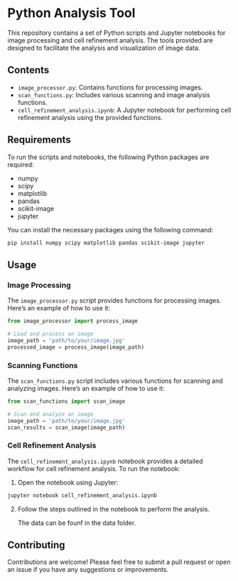# Python Analysis Tool

This repository contains a set of Python scripts and Jupyter notebooks for image processing and cell refinement analysis. The tools provided are designed to facilitate the analysis and visualization of image data.

## Contents

- `image_processor.py`: Contains functions for processing images.
- `scan_functions.py`: Includes various scanning and image analysis functions.
- `cell_refinement_analysis.ipynb`: A Jupyter notebook for performing cell refinement analysis using the provided functions.

## Requirements

To run the scripts and notebooks, the following Python packages are required:

- numpy
- scipy
- matplotlib
- pandas
- scikit-image
- jupyter

You can install the necessary packages using the following command:

```bash
pip install numpy scipy matplotlib pandas scikit-image jupyter
```

## Usage

### Image Processing

The `image_processor.py` script provides functions for processing images. Here’s an example of how to use it:

```python
from image_processor import process_image

# Load and process an image
image_path = 'path/to/your/image.jpg'
processed_image = process_image(image_path)
```

### Scanning Functions

The `scan_functions.py` script includes various functions for scanning and analyzing images. Here’s an example of how to use it:

```python
from scan_functions import scan_image

# Scan and analyze an image
image_path = 'path/to/your/image.jpg'
scan_results = scan_image(image_path)
```

### Cell Refinement Analysis

The `cell_refinement_analysis.ipynb` notebook provides a detailed workflow for cell refinement analysis. To run the notebook:

1. Open the notebook using Jupyter:

```bash
jupyter notebook cell_refinement_analysis.ipynb
```

2. Follow the steps outlined in the notebook to perform the analysis.

   The data can be founf in the data folder.

## Contributing

Contributions are welcome! Please feel free to submit a pull request or open an issue if you have any suggestions or improvements.
